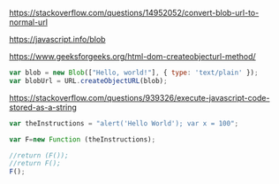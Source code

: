 https://stackoverflow.com/questions/14952052/convert-blob-url-to-normal-url

https://javascript.info/blob

https://www.geeksforgeeks.org/html-dom-createobjecturl-method/
```js
var blob = new Blob(["Hello, world!"], { type: 'text/plain' });
var blobUrl = URL.createObjectURL(blob);
```

https://stackoverflow.com/questions/939326/execute-javascript-code-stored-as-a-string

```js
var theInstructions = "alert('Hello World'); var x = 100";

var F=new Function (theInstructions);

//return (F());
//return F();
F();
```